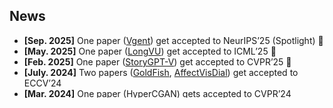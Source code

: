<h2 id="news">News</h2>

<style>
  #scrollableDiv {
    min-height: 100px;
    height: 100px;
    overflow-y: hidden;
    opacity: 1;
    transition: height 0.5s ease-in-out, opacity 0.5s ease-in-out;
  }
</style>

<ul id="scrollableDiv" onmouseover="showScrollbar()" onmouseout="hideScrollbar()">
  <li><strong>[Sep. 2025]</strong> One paper (<a href="">Vgent</a>) get accepted to NeurIPS’25 (Spotlight) 🎉</li>
  <li><strong>[May. 2025]</strong> One paper (<a href="https://arxiv.org/abs/2410.17434">LongVU</a>) get accepted to ICML’25 🎉</li>
  <li><strong>[Feb. 2025]</strong> One paper (<a href="https://arxiv.org/abs/2312.02252">StoryGPT-V</a>) get accepted to CVPR’25 🎉</li>
  <li><strong>[July. 2024]</strong> Two papers (<a href="https://arxiv.org/abs/2407.12679">GoldFish</a>, <a href="https://arxiv.org/abs/2308.16349">AffectVisDial</a>) get accepted to ECCV’24</li>
  <li><strong>[Mar. 2024]</strong> One paper (<a href="https://openaccess.thecvf.com/content/CVPR2024/papers/Haydarov_Adversarial_Text_to_Continuous_Image_Generation_CVPR_2024_paper.pdf">HyperCGAN</a>) gets accepted to CVPR’24</li>
  <li><strong>[Jan. 2024]</strong> One paper (<a href="https://arxiv.org/abs/2304.10592">MiniGPT-4</a>) gets accepted to ICLR’24</li>
  <li><strong>[Nov. 2023]</strong> Successfully defended my Master thesis</li>
  <li><strong>[July. 2023]</strong> One paper (<a href="https://arxiv.org/abs/2304.05390">HRS-Bench</a>) gets accepted to ICCV’23</li>
  <li><strong>[Feb. 2023]</strong> One paper (<a href="https://arxiv.org/abs/2304.02777">MoStGAN-V</a>) gets accepted to CVPR’23</li>
  <li><strong>[Sep. 2022]</strong> Started my Master journey at KAUST</li>
  <li><strong>[July. 2022]</strong> One paper (<a href="https://arxiv.org/abs/2203.01386">HGR-Net</a>) gets accepted to ECCV’22</li>
  <li><strong>[Dec. 2021]</strong> Joined Vision-CAIR at KAUST as a visiting research student</li>
</ul>

<p></p>
<script>
  function showScrollbar() {
    var div = document.getElementById('scrollableDiv');
    div.style.height = div.scrollHeight + 'px';
    div.style.opacity = 1;
  }
  function hideScrollbar() {
    var div = document.getElementById('scrollableDiv');
    div.style.height = '100px';
    div.style.opacity = 1;
  }
</script>